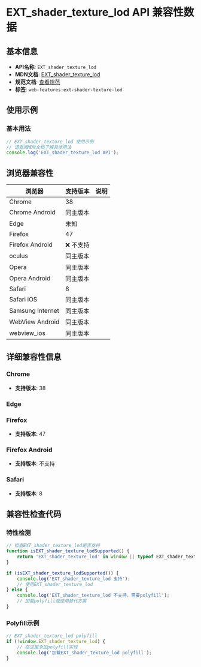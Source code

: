 # EXT_shader_texture_lod API 兼容性数据

## 基本信息

- **API名称**: `EXT_shader_texture_lod`
- **MDN文档**: [EXT_shader_texture_lod](https://developer.mozilla.org/docs/Web/API/EXT_shader_texture_lod)
- **规范文档**: [查看规范](https://registry.khronos.org/webgl/extensions/EXT_shader_texture_lod/)
- **标签**: `web-features:ext-shader-texture-lod`

## 使用示例

### 基本用法

```javascript
// EXT_shader_texture_lod 使用示例
// 请查阅MDN文档了解具体用法
console.log('EXT_shader_texture_lod API');
```

## 浏览器兼容性

| 浏览器 | 支持版本 | 说明 |
|--------|----------|------|
| Chrome | 38 |  |
| Chrome Android | 同主版本 |  |
| Edge | 未知 |  |
| Firefox | 47 |  |
| Firefox Android | ❌ 不支持 |  |
| oculus | 同主版本 |  |
| Opera | 同主版本 |  |
| Opera Android | 同主版本 |  |
| Safari | 8 |  |
| Safari iOS | 同主版本 |  |
| Samsung Internet | 同主版本 |  |
| WebView Android | 同主版本 |  |
| webview_ios | 同主版本 |  |

## 详细兼容性信息

### Chrome

- **支持版本**: 38

### Edge


### Firefox

- **支持版本**: 47

### Firefox Android

- **支持版本**: 不支持

### Safari

- **支持版本**: 8

## 兼容性检查代码

### 特性检测

```javascript
// 检查EXT_shader_texture_lod是否支持
function isEXT_shader_texture_lodSupported() {
    return 'EXT_shader_texture_lod' in window || typeof EXT_shader_texture_lod !== 'undefined';
}

if (isEXT_shader_texture_lodSupported()) {
    console.log('EXT_shader_texture_lod 支持');
    // 使用EXT_shader_texture_lod
} else {
    console.log('EXT_shader_texture_lod 不支持，需要polyfill');
    // 加载polyfill或使用替代方案
}
```

### Polyfill示例

```javascript
// EXT_shader_texture_lod polyfill
if (!window.EXT_shader_texture_lod) {
    // 在这里添加polyfill实现
    console.log('加载EXT_shader_texture_lod polyfill');
}
```

